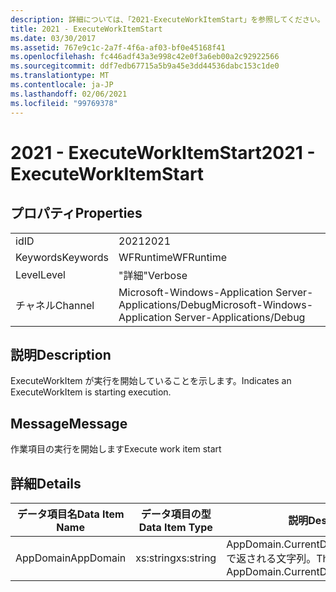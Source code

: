 ```yaml
---
description: 詳細については、「2021-ExecuteWorkItemStart」を参照してください。
title: 2021 - ExecuteWorkItemStart
ms.date: 03/30/2017
ms.assetid: 767e9c1c-2a7f-4f6a-af03-bf0e45168f41
ms.openlocfilehash: fc446adf43a3e998c42e0f3a6eb00a2c92922566
ms.sourcegitcommit: ddf7edb67715a5b9a45e3dd44536dabc153c1de0
ms.translationtype: MT
ms.contentlocale: ja-JP
ms.lasthandoff: 02/06/2021
ms.locfileid: "99769378"
---
```

# <a name="2021---executeworkitemstart"></a><span data-ttu-id="33bcb-103">2021 - ExecuteWorkItemStart</span><span class="sxs-lookup"><span data-stu-id="33bcb-103">2021 - ExecuteWorkItemStart</span></span>

## <a name="properties"></a><span data-ttu-id="33bcb-104">プロパティ</span><span class="sxs-lookup"><span data-stu-id="33bcb-104">Properties</span></span>  
  
|||  
|-|-|  
|<span data-ttu-id="33bcb-105">id</span><span class="sxs-lookup"><span data-stu-id="33bcb-105">ID</span></span>|<span data-ttu-id="33bcb-106">2021</span><span class="sxs-lookup"><span data-stu-id="33bcb-106">2021</span></span>|  
|<span data-ttu-id="33bcb-107">Keywords</span><span class="sxs-lookup"><span data-stu-id="33bcb-107">Keywords</span></span>|<span data-ttu-id="33bcb-108">WFRuntime</span><span class="sxs-lookup"><span data-stu-id="33bcb-108">WFRuntime</span></span>|  
|<span data-ttu-id="33bcb-109">Level</span><span class="sxs-lookup"><span data-stu-id="33bcb-109">Level</span></span>|<span data-ttu-id="33bcb-110">"詳細"</span><span class="sxs-lookup"><span data-stu-id="33bcb-110">Verbose</span></span>|  
|<span data-ttu-id="33bcb-111">チャネル</span><span class="sxs-lookup"><span data-stu-id="33bcb-111">Channel</span></span>|<span data-ttu-id="33bcb-112">Microsoft-Windows-Application Server-Applications/Debug</span><span class="sxs-lookup"><span data-stu-id="33bcb-112">Microsoft-Windows-Application Server-Applications/Debug</span></span>|  
  
## <a name="description"></a><span data-ttu-id="33bcb-113">説明</span><span class="sxs-lookup"><span data-stu-id="33bcb-113">Description</span></span>  

 <span data-ttu-id="33bcb-114">ExecuteWorkItem が実行を開始していることを示します。</span><span class="sxs-lookup"><span data-stu-id="33bcb-114">Indicates an ExecuteWorkItem is starting execution.</span></span>  
  
## <a name="message"></a><span data-ttu-id="33bcb-115">Message</span><span class="sxs-lookup"><span data-stu-id="33bcb-115">Message</span></span>  

 <span data-ttu-id="33bcb-116">作業項目の実行を開始します</span><span class="sxs-lookup"><span data-stu-id="33bcb-116">Execute work item start</span></span>  
  
## <a name="details"></a><span data-ttu-id="33bcb-117">詳細</span><span class="sxs-lookup"><span data-stu-id="33bcb-117">Details</span></span>  
  
|<span data-ttu-id="33bcb-118">データ項目名</span><span class="sxs-lookup"><span data-stu-id="33bcb-118">Data Item Name</span></span>|<span data-ttu-id="33bcb-119">データ項目の型</span><span class="sxs-lookup"><span data-stu-id="33bcb-119">Data Item Type</span></span>|<span data-ttu-id="33bcb-120">説明</span><span class="sxs-lookup"><span data-stu-id="33bcb-120">Description</span></span>|  
|--------------------|--------------------|-----------------|  
|<span data-ttu-id="33bcb-121">AppDomain</span><span class="sxs-lookup"><span data-stu-id="33bcb-121">AppDomain</span></span>|<span data-ttu-id="33bcb-122">xs:string</span><span class="sxs-lookup"><span data-stu-id="33bcb-122">xs:string</span></span>|<span data-ttu-id="33bcb-123">AppDomain.CurrentDomain.FriendlyName で返される文字列。</span><span class="sxs-lookup"><span data-stu-id="33bcb-123">The string returned by AppDomain.CurrentDomain.FriendlyName.</span></span>|
